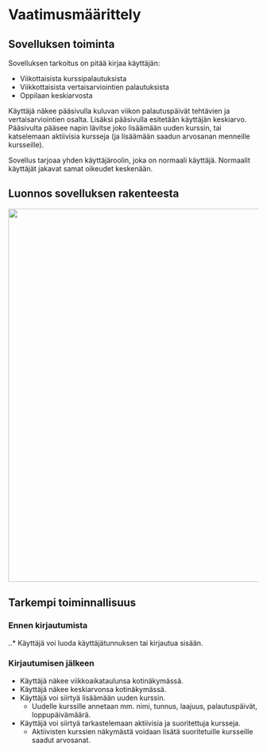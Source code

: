 # Vaatimusmäärittely

## Sovelluksen toiminta

Sovelluksen tarkoitus on pitää kirjaa käyttäjän:
- Viikottaisista kurssipalautuksista
- Viikkottaisista vertaisarviointien palautuksista
- Oppilaan keskiarvosta

Käyttäjä näkee pääsivulla kuluvan viikon palautuspäivät tehtävien ja vertaisarviointien osalta.
Lisäksi pääsivulla esitetään käyttäjän keskiarvo.
Pääsivulta pääsee napin lävitse joko lisäämään uuden kurssin, tai katselemaan aktiivisia kursseja (ja lisäämään saadun arvosanan menneille kursseille).

Sovellus tarjoaa yhden käyttäjäroolin, joka on normaali käyttäjä. Normaalit käyttäjät jakavat samat oikeudet keskenään. 

## Luonnos sovelluksen rakenteesta
<img src="https://raw.githubusercontent.com/kodtld/ot-harjoitustyo/master/Luonnos%20OhTe%20Rakenne%20(1).png" width="750">

## Tarkempi toiminnallisuus

### Ennen kirjautumista

..* Käyttäjä voi luoda käyttäjätunnuksen tai kirjautua sisään.

### Kirjautumisen jälkeen

- Käyttäjä näkee viikkoaikataulunsa kotinäkymässä.
- Käyttäjä näkee keskiarvonsa kotinäkymässä.
- Käyttäjä voi siirtyä lisäämään uuden kurssin.
  - Uudelle kurssille annetaan mm. nimi, tunnus, laajuus, palautuspäivät, loppupäivämäärä.
- Käyttäjä voi siirtyä tarkastelemaan aktiivisia ja suoritettuja kursseja.
  - Aktiivisten kurssien näkymästä voidaan lisätä suoritetuille kursseille saadut arvosanat.

